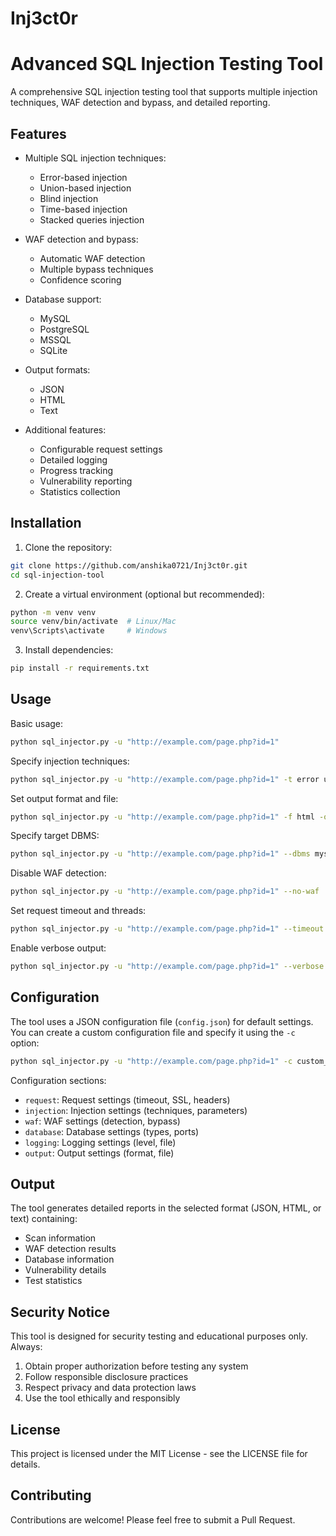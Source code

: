 # Inj3ct0r

# Advanced SQL Injection Testing Tool

A comprehensive SQL injection testing tool that supports multiple injection techniques, WAF detection and bypass, and detailed reporting.

## Features

- Multiple SQL injection techniques:
  - Error-based injection
  - Union-based injection
  - Blind injection
  - Time-based injection
  - Stacked queries injection

- WAF detection and bypass:
  - Automatic WAF detection
  - Multiple bypass techniques
  - Confidence scoring

- Database support:
  - MySQL
  - PostgreSQL
  - MSSQL
  - SQLite

- Output formats:
  - JSON
  - HTML
  - Text

- Additional features:
  - Configurable request settings
  - Detailed logging
  - Progress tracking
  - Vulnerability reporting
  - Statistics collection

## Installation

1. Clone the repository:
```bash
git clone https://github.com/anshika0721/Inj3ct0r.git
cd sql-injection-tool
```

2. Create a virtual environment (optional but recommended):
```bash
python -m venv venv
source venv/bin/activate  # Linux/Mac
venv\Scripts\activate     # Windows
```

3. Install dependencies:
```bash
pip install -r requirements.txt
```

## Usage

Basic usage:
```bash
python sql_injector.py -u "http://example.com/page.php?id=1"
```

Specify injection techniques:
```bash
python sql_injector.py -u "http://example.com/page.php?id=1" -t error union blind
```

Set output format and file:
```bash
python sql_injector.py -u "http://example.com/page.php?id=1" -f html -o results.html
```

Specify target DBMS:
```bash
python sql_injector.py -u "http://example.com/page.php?id=1" --dbms mysql
```

Disable WAF detection:
```bash
python sql_injector.py -u "http://example.com/page.php?id=1" --no-waf
```

Set request timeout and threads:
```bash
python sql_injector.py -u "http://example.com/page.php?id=1" --timeout 60 --threads 20
```

Enable verbose output:
```bash
python sql_injector.py -u "http://example.com/page.php?id=1" --verbose
```

## Configuration

The tool uses a JSON configuration file (`config.json`) for default settings. You can create a custom configuration file and specify it using the `-c` option:

```bash
python sql_injector.py -u "http://example.com/page.php?id=1" -c custom_config.json
```

Configuration sections:
- `request`: Request settings (timeout, SSL, headers)
- `injection`: Injection settings (techniques, parameters)
- `waf`: WAF settings (detection, bypass)
- `database`: Database settings (types, ports)
- `logging`: Logging settings (level, file)
- `output`: Output settings (format, file)

## Output

The tool generates detailed reports in the selected format (JSON, HTML, or text) containing:
- Scan information
- WAF detection results
- Database information
- Vulnerability details
- Test statistics

## Security Notice

This tool is designed for security testing and educational purposes only. Always:
1. Obtain proper authorization before testing any system
2. Follow responsible disclosure practices
3. Respect privacy and data protection laws
4. Use the tool ethically and responsibly

## License

This project is licensed under the MIT License - see the LICENSE file for details.

## Contributing

Contributions are welcome! Please feel free to submit a Pull Request. 

